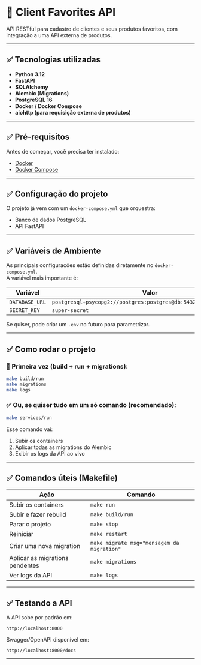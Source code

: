 
# 📌 Client Favorites API

API RESTful para cadastro de clientes e seus produtos favoritos, com integração a uma API externa de produtos.

---

## ✅ Tecnologias utilizadas

- **Python 3.12**
- **FastAPI**
- **SQLAlchemy**
- **Alembic (Migrations)**
- **PostgreSQL 16**
- **Docker / Docker Compose**
- **aiohttp (para requisição externa de produtos)**

---

## ✅ Pré-requisitos

Antes de começar, você precisa ter instalado:

- [Docker](https://www.docker.com/)
- [Docker Compose](https://docs.docker.com/compose/)

---

## ✅ Configuração do projeto

O projeto já vem com um `docker-compose.yml` que orquestra:

- Banco de dados PostgreSQL
- API FastAPI

---

## ✅ Variáveis de Ambiente

As principais configurações estão definidas diretamente no `docker-compose.yml`.  
A variável mais importante é:

| Variável | Valor |
|---|---|
| `DATABASE_URL` | `postgresql+psycopg2://postgres:postgres@db:5432/client_favorites` |
| `SECRET_KEY` | `super-secret` |

Se quiser, pode criar um `.env` no futuro para parametrizar.

---

## ✅ Como rodar o projeto

### 🚀 Primeira vez (build + run + migrations):

```bash
make build/run
make migrations
make logs
```

### ✅ Ou, se quiser tudo em um só comando (recomendado):

```bash
make services/run
```

Esse comando vai:

1. Subir os containers
2. Aplicar todas as migrations do Alembic
3. Exibir os logs da API ao vivo

---

## ✅ Comandos úteis (Makefile)

| Ação | Comando |
|---|---|
| Subir os containers | `make run` |
| Subir e fazer rebuild | `make build/run` |
| Parar o projeto | `make stop` |
| Reiniciar | `make restart` |
| Criar uma nova migration | `make migrate msg="mensagem da migration"` |
| Aplicar as migrations pendentes | `make migrations` |
| Ver logs da API | `make logs` |

---

## ✅ Testando a API

A API sobe por padrão em:

```
http://localhost:8000
```

Swagger/OpenAPI disponível em:

```
http://localhost:8000/docs
```

---